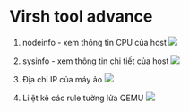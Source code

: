 # Virsh tool advance

1. nodeinfo - xem thông tin CPU của host
![](https://i.imgur.com/Ao4XSM6.png)

2. sysinfo - xem thông tin chi tiết của host
![](https://i.imgur.com/pfQQtpi.png)

3. Địa chỉ IP của máy ảo 
![](https://i.imgur.com/pfQQtpi.png)

4. Liiệt kê các rule tường lửa QEMU 
![](https://i.imgur.com/nPFRZ1v.png)
